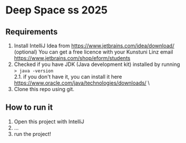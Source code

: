 # Deep Space ss 2025
## Requirements
1. Install IntelliJ Idea from https://www.jetbrains.com/idea/download/ \
   (optional) You can get a free licence with your Kunstuni Linz email https://www.jetbrains.com/shop/eform/students 
2. Checked if you have JDK (Java development kit) installed by running\
```> java -version```\
   2.1. if you don't have it, you can install it here https://www.oracle.com/java/technologies/downloads/ \
3. Clone this repo using git. 
## How to run it
1. Open this project with IntelliJ
2. ... 
3. run the project!